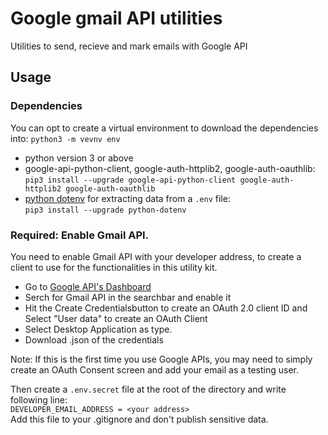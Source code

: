 # Google gmail API utilities
Utilities to send, recieve and mark emails with Google API

## Usage

### Dependencies

You can opt to create a virtual environment to download the dependencies into:
```python3 -m vevnv env```  

* python version 3 or above  
* google-api-python-client, google-auth-httplib2, google-auth-oauthlib:  
    ```pip3 install --upgrade google-api-python-client google-auth-httplib2 google-auth-oauthlib```
* [python dotenv](https://pypi.org/project/python-dotenv/) for extracting data from a ```.env``` file:  
    ```pip3 install --upgrade python-dotenv```

### Required: Enable Gmail API.  

You need to enable Gmail API with your developer address, to create a client to use for the functionalities in this utility kit.

* Go to [Google API's Dashboard](https://console.cloud.google.com/apis/dashboard)
* Serch for Gmail API in the searchbar and enable it
* Hit the Create Credentialsbutton to create an OAuth 2.0 client ID and Select "User data" to create an OAuth Client
* Select Desktop Application as type.
* Download .json of the credentials

Note: If this is the first time you use Google APIs, you may need to simply create an OAuth Consent screen and add your email as a testing user.

Then create a ```.env.secret``` file at the root of the directory and write following line:  
```DEVELOPER_EMAIL_ADDRESS = <your address>```   
Add this file to your .gitignore and don't publish sensitive data.   